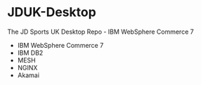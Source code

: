 JDUK-Desktop
============

The JD Sports UK Desktop Repo - IBM WebSphere Commerce 7

 - IBM WebSphere Commerce 7
 - IBM DB2
 - MESH
 - NGINX
 - Akamai


